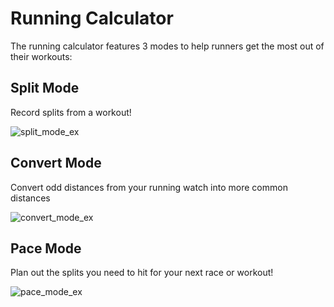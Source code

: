 # Running Calculator
The running calculator features 3 modes to help runners get the most out of their workouts:
## Split Mode
Record splits from a workout!

![split_mode_ex](https://user-images.githubusercontent.com/70822175/93719149-5b85cf80-fb46-11ea-99cf-80f994923e2b.png)
## Convert Mode
Convert odd distances from your running watch into more common distances

![convert_mode_ex](https://user-images.githubusercontent.com/70822175/93719152-5b85cf80-fb46-11ea-9660-b64c13ee8cc9.png)
## Pace Mode
Plan out the splits you need to hit for your next race or workout!

![pace_mode_ex](https://user-images.githubusercontent.com/70822175/93719752-31cea780-fb4a-11ea-9938-eb0cb2ad0ad2.png)

